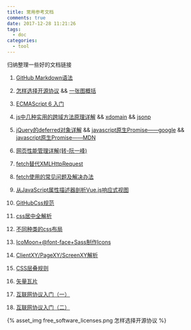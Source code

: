 ```yaml
---
title: 常用参考文档
comments: true
date: 2017-12-28 11:21:26
tags:
  - doc
categories:
  - tool
---
```


归纳整理一些好的文档链接

<!-- more -->

1. [GitHub Markdown语法](https://help.github.com/categories/writing-on-github/)
2. [怎样选择开源协议](https://choosealicense.com/) && [一张图概括](#img1)
3. [ECMAScript 6 入门](http://es6.ruanyifeng.com/#docs/number)
4. [js中几种实用的跨域方法原理详解](http://blog.csdn.net/carechere/article/details/51836827)
   && [xdomain](https://github.com/jpillora/xdomain)
   && [jsonp](https://github.com/afeld/jsonp)

5. [jQuery的deferred对象详解](http://www.ruanyifeng.com/blog/2011/08/a_detailed_explanation_of_jquery_deferred_object.html)
   && [javascript原生Promise——google](https://developers.google.com/web/fundamentals/getting-started/primers/promises)
   && [javascript原生Promise——MDN](https://developer.mozilla.org/en-US/docs/Web/JavaScript/Reference/Global_Objects/Promise)

6. [网页性能管理详解(转-阮一峰)](http://www.ruanyifeng.com/blog/2015/09/web-page-performance-in-depth.html)
7. [fetch替代XMLHttpRequest](https://segmentfault.com/a/1190000003810652)
8. [fetch使用的常见问题及解决办法](http://www.cnblogs.com/huilixieqi/p/6494380.html)
9. [从JavaScript属性描述器剖析Vue.js响应式视图](https://my.oschina.net/u/3451529/blog/918996)
10. [GitHubCss规范](http://primercss.io/scaffolding/)
11. [css居中全解析](https://css-tricks.com/centering-css-complete-guide/)
12. [不同种类的css布局](https://css-tricks.com/guides/layout/)
13. [IcoMoon+@font-face+Sass制作Icons](https://www.sass.hk/skill/sass30.html)
14. [ClientXY/PageXY/ScreenXY解析](https://linghuam.github.io/HTML5/ClientXYPageXY.html)
15. [CSS层叠规则](https://developer.mozilla.org/zh-CN/docs/Learn/CSS/Introduction_to_CSS/Cascade_and_inheritance)
16. [矢量瓦片](https://github.com/jingsam/vector-tile-spec/blob/master/2.1/README_zh.md)
17. [互联网协议入门（一）](http://www.ruanyifeng.com/blog/2012/05/internet_protocol_suite_part_i.html)
18. [互联网协议入门（二）](http://www.ruanyifeng.com/blog/2012/06/internet_protocol_suite_part_ii.html)




















<span id="img1"></span>
{% asset_img free_software_licenses.png  怎样选择开源协议 %}
